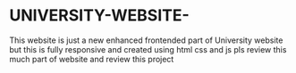 # UNIVERSITY-WEBSITE-
This website is just a new enhanced frontended part of University website but this is fully responsive and created using html css and js pls review this much part of website and review this project
